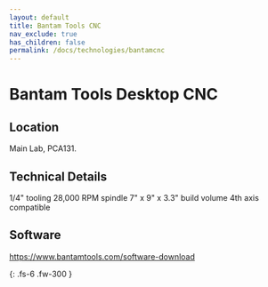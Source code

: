 ```yaml
---
layout: default
title: Bantam Tools CNC
nav_exclude: true
has_children: false
permalink: /docs/technologies/bantamcnc
---
```


# Bantam Tools Desktop CNC

## Location
Main Lab, PCA131.

## Technical Details

1/4" tooling
28,000 RPM spindle
7" x 9" x 3.3" build volume
4th axis compatible

## Software
https://www.bantamtools.com/software-download

{: .fs-6 .fw-300 }
